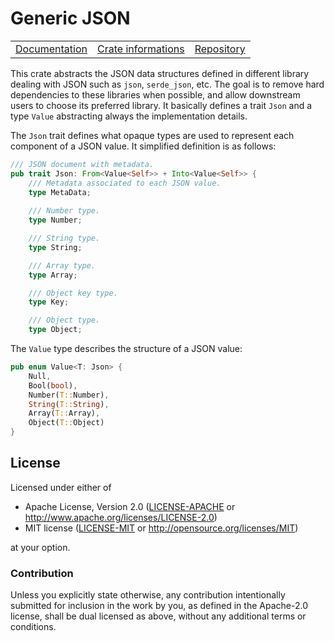 # Generic JSON

<table><tr>
	<td><a href="https://docs.rs/generic-json">Documentation</a></td>
	<td><a href="https://crates.io/crates/generic-json">Crate informations</a></td>
	<td><a href="https://github.com/timothee-haudebourg/generic-json">Repository</a></td>
</tr></table>

This crate abstracts the JSON data structures defined in different library dealing with JSON such as `json`, `serde_json`, etc. The goal is to remove hard dependencies to these libraries when possible, and allow downstream users to choose its preferred library.
It basically defines a trait `Json` and a type `Value` abstracting always the implementation details.

The `Json` trait defines what opaque types are used to represent each component of a JSON value.
It simplified definition is as follows:
```rust
/// JSON document with metadata.
pub trait Json: From<Value<Self>> + Into<Value<Self>> {
	/// Metadata associated to each JSON value.
	type MetaData;
	
	/// Number type.
	type Number;

	/// String type.
	type String;

	/// Array type.
	type Array;

	/// Object key type.
	type Key;

	/// Object type.
	type Object;
```

The `Value` type describes the structure of a JSON value:
```rust
pub enum Value<T: Json> {
	Null,
	Bool(bool),
	Number(T::Number),
	String(T::String),
	Array(T::Array),
	Object(T::Object)
}
```

## License

Licensed under either of

 * Apache License, Version 2.0 ([LICENSE-APACHE](LICENSE-APACHE) or http://www.apache.org/licenses/LICENSE-2.0)
 * MIT license ([LICENSE-MIT](LICENSE-MIT) or http://opensource.org/licenses/MIT)

at your option.

### Contribution

Unless you explicitly state otherwise, any contribution intentionally submitted
for inclusion in the work by you, as defined in the Apache-2.0 license, shall be dual licensed as above, without any
additional terms or conditions.
